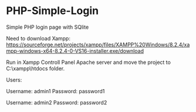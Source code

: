 # PHP-Simple-Login
Simple PHP login page with SQlite

Need to download Xampp:
https://sourceforge.net/projects/xampp/files/XAMPP%20Windows/8.2.4/xampp-windows-x64-8.2.4-0-VS16-installer.exe/download

Run in Xampp Controll Panel Apache server and move the project to C:\xampp\htdocs folder.

Users:


Username: admin1
Password: password1

Username: admin2
Password: password2
